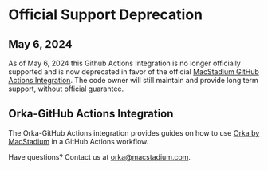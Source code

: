 # Official Support Deprecation

## May 6, 2024

As of May 6, 2024 this Github Actions Integration is no longer officially supported and is now deprecated in favor of the official [MacStadium GitHub Actions Integration](https://github.com/macstadium/orka-github-actions-integration/). The code owner will still maintain and provide long term support, without official guarantee.

## Orka-GitHub Actions Integration

The Orka-GitHub Actions integration provides guides on how to use [Orka by MacStadium][orka] in a GitHub Actions workflow.  

Have questions? Contact us at orka@macstadium.com.

[orka]: https://www.macstadium.com/orka
